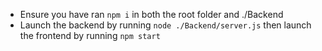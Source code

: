- Ensure you have ran `npm i` in both the root folder and ./Backend
- Launch the backend by running ``node ./Backend/server.js`` then launch the frontend by running ``npm start``